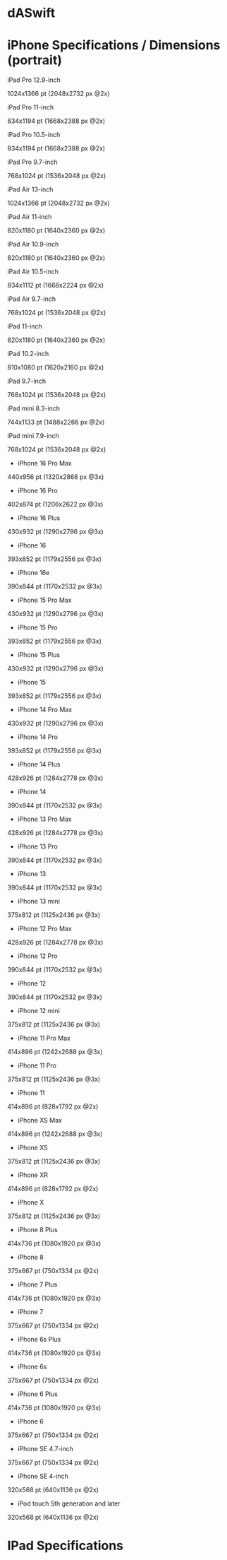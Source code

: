 # dASwift

# iPhone Specifications / Dimensions (portrait)

iPad Pro 12.9-inch

1024x1366 pt (2048x2732 px @2x)

iPad Pro 11-inch

834x1194 pt (1668x2388 px @2x)

iPad Pro 10.5-inch

834x1194 pt (1668x2388 px @2x)

iPad Pro 9.7-inch

768x1024 pt (1536x2048 px @2x)

iPad Air 13-inch

1024x1366 pt (2048x2732 px @2x)

iPad Air 11-inch

820x1180 pt (1640x2360 px @2x)

iPad Air 10.9-inch

820x1180 pt (1640x2360 px @2x)

iPad Air 10.5-inch

834x1112 pt (1668x2224 px @2x)

iPad Air 9.7-inch

768x1024 pt (1536x2048 px @2x)

iPad 11-inch

820x1180 pt (1640x2360 px @2x)

iPad 10.2-inch

810x1080 pt (1620x2160 px @2x)

iPad 9.7-inch

768x1024 pt (1536x2048 px @2x)

iPad mini 8.3-inch

744x1133 pt (1488x2266 px @2x)

iPad mini 7.9-inch

768x1024 pt (1536x2048 px @2x)

- iPhone 16 Pro Max

440x956 pt (1320x2868 px @3x)

- iPhone 16 Pro

402x874 pt (1206x2622 px @3x)

- iPhone 16 Plus

430x932 pt (1290x2796 px @3x)

- iPhone 16

393x852 pt (1179x2556 px @3x)

- iPhone 16e

390x844 pt (1170x2532 px @3x)

- iPhone 15 Pro Max

430x932 pt (1290x2796 px @3x)

- iPhone 15 Pro

393x852 pt (1179x2556 px @3x)

- iPhone 15 Plus

430x932 pt (1290x2796 px @3x)

- iPhone 15

393x852 pt (1179x2556 px @3x)

- iPhone 14 Pro Max

430x932 pt (1290x2796 px @3x)

- iPhone 14 Pro

393x852 pt (1179x2556 px @3x)

- iPhone 14 Plus

428x926 pt (1284x2778 px @3x)

- iPhone 14

390x844 pt (1170x2532 px @3x)

- iPhone 13 Pro Max

428x926 pt (1284x2778 px @3x)

- iPhone 13 Pro

390x844 pt (1170x2532 px @3x)

- iPhone 13

390x844 pt (1170x2532 px @3x)

- iPhone 13 mini

375x812 pt (1125x2436 px @3x)

- iPhone 12 Pro Max

428x926 pt (1284x2778 px @3x)

- iPhone 12 Pro

390x844 pt (1170x2532 px @3x)

- iPhone 12

390x844 pt (1170x2532 px @3x)

- iPhone 12 mini

375x812 pt (1125x2436 px @3x)

- iPhone 11 Pro Max

414x896 pt (1242x2688 px @3x)

- iPhone 11 Pro

375x812 pt (1125x2436 px @3x)

- iPhone 11

414x896 pt (828x1792 px @2x)

- iPhone XS Max

414x896 pt (1242x2688 px @3x)

- iPhone XS

375x812 pt (1125x2436 px @3x)

- iPhone XR

414x896 pt (828x1792 px @2x)

- iPhone X

375x812 pt (1125x2436 px @3x)

- iPhone 8 Plus

414x736 pt (1080x1920 px @3x)

- iPhone 8

375x667 pt (750x1334 px @2x)

- iPhone 7 Plus

414x736 pt (1080x1920 px @3x)

- iPhone 7

375x667 pt (750x1334 px @2x)

- iPhone 6s Plus

414x736 pt (1080x1920 px @3x)

- iPhone 6s

375x667 pt (750x1334 px @2x)

- iPhone 6 Plus

414x736 pt (1080x1920 px @3x)

- iPhone 6

375x667 pt (750x1334 px @2x)

- iPhone SE 4.7-inch

375x667 pt (750x1334 px @2x)

- iPhone SE 4-inch

320x568 pt (640x1136 px @2x)

- iPod touch 5th generation and later

320x568 pt (640x1136 px @2x)

# IPad Specifications
